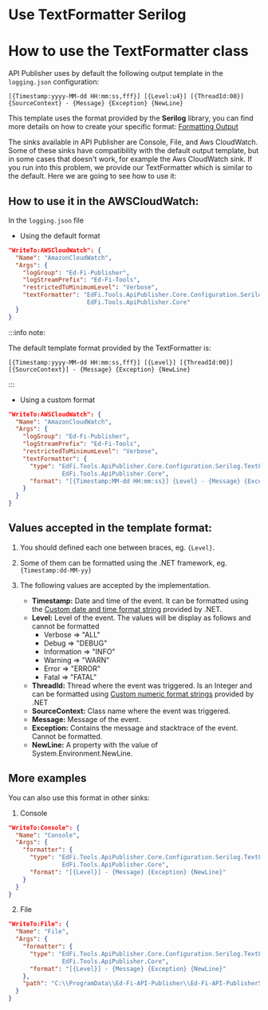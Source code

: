# Use TextFormatter Serilog

# How to use the TextFormatter class

API Publisher uses by default the following output template in the
`logging.json` configuration:

```text
[{Timestamp:yyyy-MM-dd HH:mm:ss,fff}] [{Level:u4}] [{ThreadId:00}] {SourceContext} - {Message} {Exception} {NewLine}
```

This template uses the format provided by the **Serilog** library, you can find
more details on how to create your specific format: [Formatting
Output](https://github.com/serilog/serilog/wiki/Formatting-Output)

The sinks available in API Publisher are Console, File, and Aws CloudWatch. Some
of these sinks have compatibility with the default output template, but in some
cases that doesn't work, for example the Aws CloudWatch sink. If you run into
this problem, we provide our TextFormatter which is similar to the default. Here
we are going to see how to use it:

## How to use it in the AWSCloudWatch:

In the `logging.json` file

- Using the default format
```json
"WriteTo:AWSCloudWatch": {
  "Name": "AmazonCloudWatch",
  "Args": {
    "logGroup": "Ed-Fi-Publisher",
    "logStreamPrefix": "Ed-Fi-Tools",
    "restrictedToMinimumLevel": "Verbose",
    "textFormatter": "EdFi.Tools.ApiPublisher.Core.Configuration.Serilog.TextFormatter,
                      EdFi.Tools.ApiPublisher.Core"
  }
}
```
:::info note:

  The default template format provided by the TextFormatter is:
  ```text
  [{Timestamp:yyyy-MM-dd HH:mm:ss,fff}] [{Level}] [{ThreadId:00}]
  [{SourceContext}] - {Message} {Exception} {NewLine}
  ```

:::


- Using a custom format
```json
"WriteTo:AWSCloudWatch": {
  "Name": "AmazonCloudWatch",
  "Args": {
    "logGroup": "Ed-Fi-Publisher",
    "logStreamPrefix": "Ed-Fi-Tools",
    "restrictedToMinimumLevel": "Verbose",
    "textFormatter": {
      "type": "EdFi.Tools.ApiPublisher.Core.Configuration.Serilog.TextFormatter,
               EdFi.Tools.ApiPublisher.Core",
      "format": "[{Timestamp:MM-dd HH:mm:ss}] {Level} - {Message} {Exception} {NewLine}"
    }
  }
}
```

## Values accepted in the template format:

1. You should defined each one between braces, eg. ```{Level}```.
2. Some of them can be formatted using the .NET framework, eg.
   ```{Timestamp:dd-MM-yy}```
3. The following values are accepted by the implementation.

   - **Timestamp:** Date and time of the event. It can be formatted using the
     [Custom date and time format string](
     https://learn.microsoft.com/en-us/dotnet/standard/base-types/custom-date-and-time-format-strings)
     provided by .NET.
   - **Level:** Level of the event. The values will be display as follows and
     cannot be formatted
        - Verbose => "ALL"
        - Debug => "DEBUG"
        - Information => "INFO"
        - Warning => "WARN"
        - Error => "ERROR"
        - Fatal => "FATAL"
   - **ThreadId:** Thread where the event was triggered. Is an Integer and can
     be formatted using [Custom numeric format
     strings](https://learn.microsoft.com/en-us/dotnet/standard/base-types/custom-numeric-format-strings)
     provided by .NET
   - **SourceContext:** Class name where the event was triggered.
   - **Message:** Message of the event.
   - **Exception:** Contains the message and stacktrace of the event. Cannot be
     formatted.
   - **NewLine:** A property with the value of System.Environment.NewLine.

## More examples
You can also use this format in other sinks:

1. Console
```json
"WriteTo:Console": {
  "Name": "Console",
  "Args": {
    "formatter": {
      "type": "EdFi.Tools.ApiPublisher.Core.Configuration.Serilog.TextFormatter,
               EdFi.Tools.ApiPublisher.Core",
      "format": "[{Level}] - {Message} {Exception} {NewLine}"
    }
  }
}
```

2. File
```json
"WriteTo:File": {
  "Name": "File",
  "Args": {
    "formatter": {
      "type": "EdFi.Tools.ApiPublisher.Core.Configuration.Serilog.TextFormatter,
               EdFi.Tools.ApiPublisher.Core",
      "format": "[{Level}] - {Message} {Exception} {NewLine}"
    },
    "path": "C:\\ProgramData\\Ed-Fi-API-Publisher\\Ed-Fi-API-PublisherSerilog.log"
  }
}
```
